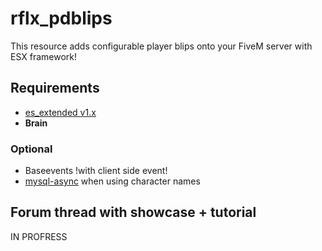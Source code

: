 # rflx_pdblips
This resource adds configurable player blips onto your FiveM server with ESX framework!

## Requirements
- [es_extended v1.x](https://github.com/esx-framework/es_extended/tree/v1-final)
- __Brain__
### Optional
- Baseevents !with client side event!
- [mysql-async](https://github.com/brouznouf/fivem-mysql-async) when using character names

## Forum thread with showcase + tutorial
IN PROFRESS
